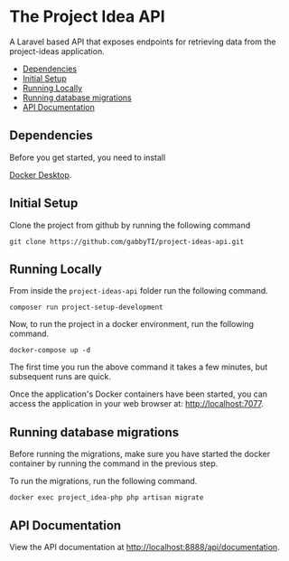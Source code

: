 # The Project Idea API

A Laravel based API that exposes endpoints for retrieving data from the project-ideas application.

  - [Dependencies](#dependencies)
  - [Initial Setup](#initial-setup)
  - [Running Locally](#running-locally)
  - [Running database migrations](#running-database-migrations)
  - [API Documentation](#api-documentation)

## Dependencies

Before you get started, you need to install 

[Docker Desktop](https://www.docker.com/products/docker-desktop).

## Initial Setup

Clone the project from github by running the following command
```
git clone https://github.com/gabbyTI/project-ideas-api.git
```

## Running Locally

From inside the `project-ideas-api` folder run the following command.

```
composer run project-setup-development
```

Now, to run the project in a docker environment, run the following command.

```
docker-compose up -d
```

The first time you run the above command it takes a few minutes, but subsequent runs are quick.

Once the application's Docker containers have been started, you can access the application in your web browser at: [http://localhost:7077](http://localhost:7077).

## Running database migrations

Before running the migrations, make sure you have started the docker container by running the command in the previous step.

To run the migrations, run the following command.

```
docker exec project_idea-php php artisan migrate
```

## API Documentation

View the API documentation at [http://localhost:8888/api/documentation](http://localhost:7077/api/documentation).

